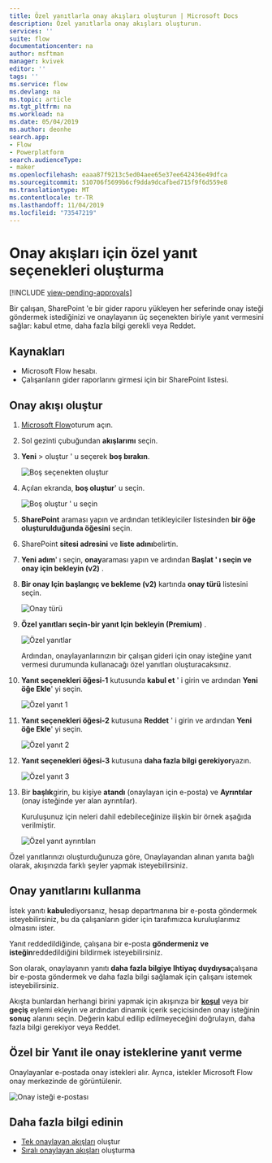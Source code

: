 ```yaml
---
title: Özel yanıtlarla onay akışları oluşturun | Microsoft Docs
description: Özel yanıtlarla onay akışları oluşturun.
services: ''
suite: flow
documentationcenter: na
author: msftman
manager: kvivek
editor: ''
tags: ''
ms.service: flow
ms.devlang: na
ms.topic: article
ms.tgt_pltfrm: na
ms.workload: na
ms.date: 05/04/2019
ms.author: deonhe
search.app:
- Flow
- Powerplatform
search.audienceType:
- maker
ms.openlocfilehash: eaaa87f9213c5ed04aee65e37ee642436e49dfca
ms.sourcegitcommit: 510706f5699b6cf9dda9dcafbed715f9f6d559e8
ms.translationtype: MT
ms.contentlocale: tr-TR
ms.lasthandoff: 11/04/2019
ms.locfileid: "73547219"
---
```

# <a name="create-custom-response-options-for-approval-flows"></a>Onay akışları için özel yanıt seçenekleri oluşturma
[!INCLUDE [view-pending-approvals](includes/cc-rebrand.md)]

Bir çalışan, SharePoint 'e bir gider raporu yükleyen her seferinde onay isteği göndermek istediğinizi ve onaylayanın üç seçenekten biriyle yanıt vermesini sağlar: kabul etme, daha fazla bilgi gerekli veya Reddet.


## <a name="prerequisites"></a>Kaynakları

- Microsoft Flow hesabı.
- Çalışanların gider raporlarını girmesi için bir SharePoint listesi.

## <a name="create-approval-flow"></a>Onay akışı oluştur
1. [Microsoft Flow](https://flow.microsoft.com)oturum açın.
1. Sol gezinti çubuğundan **akışlarımı** seçin.
1. **Yeni** > oluştur ' u seçerek **boş bırakın**.

    ![Boş seçenekten oluştur](media/create-approval-response-options/create-approval-response-options.png)

1. Açılan ekranda, **boş oluştur**' u seçin. 

    ![Boş oluştur ' u seçin](media/create-approval-response-options/create-from-blank.png)

1. **SharePoint** araması yapın ve ardından tetikleyiciler listesinden **bir öğe oluşturulduğunda öğesini** seçin. 

1. SharePoint **sitesi adresini** ve **liste adını**belirtin. 

1. **Yeni adım**' ı seçin, **onay**araması yapın ve ardından **Başlat ' ı seçin ve onay için bekleyin (v2)** .

1. **Bir onay Için başlangıç ve bekleme (v2)** kartında **onay türü** listesini seçin.

    ![Onay türü](media/create-approval-response-options/select-approval-type.png)

1. **Özel yanıtları seçin-bir yanıt Için bekleyin (Premium)** .

    ![Özel yanıtlar](media/create-approval-response-options/select-custom-responses.png)

    Ardından, onaylayanlarınızın bir çalışan gideri için onay isteğine yanıt vermesi durumunda kullanacağı özel yanıtları oluşturacaksınız.


1. **Yanıt seçenekleri öğesi-1** kutusunda **kabul et** ' i girin ve ardından **Yeni öğe Ekle**' yi seçin. 

    ![Özel yanıt 1](media/create-approval-response-options/enter-response-1.png)

1. **Yanıt seçenekleri öğesi-2** kutusuna **Reddet** ' i girin ve ardından **Yeni öğe Ekle**' yi seçin.

    ![Özel yanıt 2](media/create-approval-response-options/enter-response-2.png)

1. **Yanıt seçenekleri öğesi-3** kutusuna **daha fazla bilgi gerekiyor**yazın.

    ![Özel yanıt 3](media/create-approval-response-options/enter-response-3.png)   
    

1. Bir **başlık**girin, bu kişiye **atandı** (onaylayan için e-posta) ve **Ayrıntılar** (onay isteğinde yer alan ayrıntılar).

    Kuruluşunuz için neleri dahil edebileceğinize ilişkin bir örnek aşağıda verilmiştir.

    ![Özel yanıt ayrıntıları](media/create-approval-response-options/enter-title-assigned-to-details.png)


Özel yanıtlarınızı oluşturduğunuza göre, Onaylayandan alınan yanıta bağlı olarak, akışınızda farklı şeyler yapmak isteyebilirsiniz.


## <a name="use-approval-responses"></a>Onay yanıtlarını kullanma 

İstek yanıtı **kabul**ediyorsanız, hesap departmanına bir e-posta göndermek isteyebilirsiniz, bu da çalışanların gider için tarafımızca kuruluşlarımız olmasını ister. 

Yanıt reddedildiğinde, çalışana bir e-posta **göndermeniz ve isteğin**reddedildiğini bildirmek isteyebilirsiniz.

Son olarak, onaylayanın yanıtı **daha fazla bilgiye Ihtiyaç duydıysa**çalışana bir e-posta göndermek ve daha fazla bilgi sağlamak için çalışanı istemek isteyebilirsiniz.

Akışta bunlardan herhangi birini yapmak için akışınıza bir [**koşul**](add-condition.md) veya bir **geçiş** eylemi ekleyin ve ardından dinamik içerik seçicisinden onay isteğinin **sonuç** alanını seçin. Değerin kabul edilip edilmeyeceğini doğrulayın, daha fazla bilgi gerekiyor veya Reddet.

## <a name="respond-to-approval-requests-with-a-custom-response"></a>Özel bir Yanıt ile onay isteklerine yanıt verme

Onaylayanlar e-postada onay istekleri alır. Ayrıca, istekler Microsoft Flow onay merkezinde de görüntülenir. 

![Onay isteği e-postası](media/create-approval-response-options/approval-request-email.png)

## <a name="learn-more"></a>Daha fazla bilgi edinin
- [Tek onaylayan akışları](modern-approvals.md) oluştur
- [Sıralı onaylayan akışları](sequential-modern-approvals.md) oluşturma
